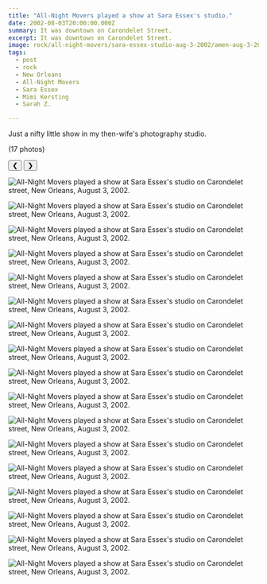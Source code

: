 ```yaml
---
title: "All-Night Movers played a show at Sara Essex's studio."
date: 2002-08-03T20:00:00.000Z
summary: It was downtown on Carondelet Street.
excerpt: It was downtown on Carondelet Street.
image: rock/all-night-movers/sara-essex-studio-aug-3-2002/amen-aug-3-2002.jpg
tags:
  - post 
  - rock
  - New Orleans
  - All-Night Movers
  - Sara Essex
  - Mimi Kersting
  - Sarah Z.

---
```


Just a nifty little show in my then-wife's photography studio.

(17 photos)

<div id="viewport">
    <button id="buttonPrevious">&#10094;</button>
    <button id="buttonNext">&#10095;</button>

![All-Night Movers played a show at Sara Essex's studio on Carondelet street, New Orleans, August 3, 2002.](/static/img/rock/all-night-movers/sara-essex-studio-aug-3-2002/all-night-movers-aug-3-2002.jpg)

![All-Night Movers played a show at Sara Essex's studio on Carondelet street, New Orleans, August 3, 2002.](/static/img/rock/all-night-movers/sara-essex-studio-aug-3-2002/amen-aug-3-2002.jpg)

![All-Night Movers played a show at Sara Essex's studio on Carondelet street, New Orleans, August 3, 2002.](/static/img/rock/all-night-movers/sara-essex-studio-aug-3-2002/cover-aug-3-2002.jpg)

![All-Night Movers played a show at Sara Essex's studio on Carondelet street, New Orleans, August 3, 2002.](/static/img/rock/all-night-movers/sara-essex-studio-aug-3-2002/checking-aug-3-2002.jpg)

![All-Night Movers played a show at Sara Essex's studio on Carondelet street, New Orleans, August 3, 2002.](/static/img/rock/all-night-movers/sara-essex-studio-aug-3-2002/dave-makes-face-aug-3-2002.jpg)

![All-Night Movers played a show at Sara Essex's studio on Carondelet street, New Orleans, August 3, 2002.](/static/img/rock/all-night-movers/sara-essex-studio-aug-3-2002/dave-painting-aug-3-2002.jpg)

![All-Night Movers played a show at Sara Essex's studio on Carondelet street, New Orleans, August 3, 2002.](/static/img/rock/all-night-movers/sara-essex-studio-aug-3-2002/dave-yelling-aug-3-2002.jpg)

![All-Night Movers played a show at Sara Essex's studio on Carondelet street, New Orleans, August 3, 2002.](/static/img/rock/all-night-movers/sara-essex-studio-aug-3-2002/ghosts-aug-3-2002.jpg)

![All-Night Movers played a show at Sara Essex's studio on Carondelet street, New Orleans, August 3, 2002.](/static/img/rock/all-night-movers/sara-essex-studio-aug-3-2002/pink-tint-aug-3-2002.jpg)

![All-Night Movers played a show at Sara Essex's studio on Carondelet street, New Orleans, August 3, 2002.](/static/img/rock/all-night-movers/sara-essex-studio-aug-3-2002/swirl-aug-3-2002.jpg)

![All-Night Movers played a show at Sara Essex's studio on Carondelet street, New Orleans, August 3, 2002.](/static/img/rock/all-night-movers/sara-essex-studio-aug-3-2002/slade-dave-aug-3-2002.jpg)

![All-Night Movers played a show at Sara Essex's studio on Carondelet street, New Orleans, August 3, 2002.](/static/img/rock/all-night-movers/sara-essex-studio-aug-3-2002/slade-dave-rock-aug-3-2002.jpg)

![All-Night Movers played a show at Sara Essex's studio on Carondelet street, New Orleans, August 3, 2002.](/static/img/rock/all-night-movers/sara-essex-studio-aug-3-2002/dave-mimi-aug-3-2002.jpg)

![All-Night Movers played a show at Sara Essex's studio on Carondelet street, New Orleans, August 3, 2002.](/static/img/rock/all-night-movers/sara-essex-studio-aug-3-2002/mimi-david-aug-3-2002.jpg)

![All-Night Movers played a show at Sara Essex's studio on Carondelet street, New Orleans, August 3, 2002.](/static/img/rock/all-night-movers/sara-essex-studio-aug-3-2002/laura-sara-z-aug-3-2002.jpg)

![All-Night Movers played a show at Sara Essex's studio on Carondelet street, New Orleans, August 3, 2002.](/static/img/rock/all-night-movers/sara-essex-studio-aug-3-2002/sara-david-aug-3-2002.jpg)

![All-Night Movers played a show at Sara Essex's studio on Carondelet street, New Orleans, August 3, 2002.](/static/img/rock/all-night-movers/sara-essex-studio-aug-3-2002/sara-david-hug-aug-3-2002.jpg)
</div>
<div id="caption"></div>

